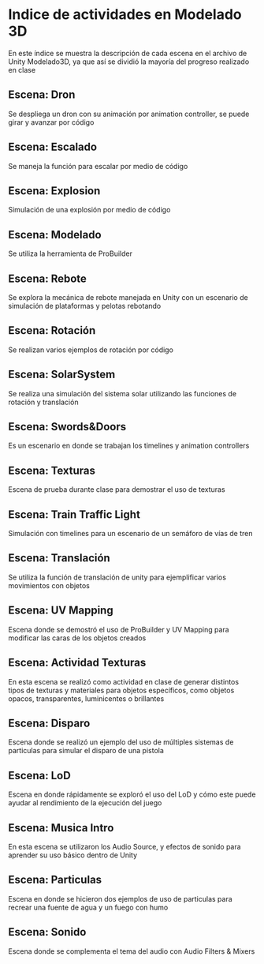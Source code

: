 # Indice de actividades en Modelado 3D
En este índice se muestra la descripción de cada escena en el archivo de Unity Modelado3D, ya que así se dividió la mayoría del progreso realizado en clase

## Escena: Dron
Se despliega un dron con su animación por animation controller, se puede girar y avanzar por código

## Escena: Escalado
Se maneja la función para escalar por medio de código

## Escena: Explosion
Simulación de una explosión por medio de código

## Escena: Modelado
Se utiliza la herramienta de ProBuilder

## Escena: Rebote
Se explora la mecánica de rebote manejada en Unity con un escenario de simulación de plataformas y pelotas rebotando

## Escena: Rotación
Se realizan varios ejemplos de rotación por código

## Escena: SolarSystem
Se realiza una simulación del sistema solar utilizando las funciones de rotación y translación

## Escena: Swords&Doors
Es un escenario en donde se trabajan los timelines y animation controllers

## Escena: Texturas
Escena de prueba durante clase para demostrar el uso de texturas

## Escena: Train Traffic Light
Simulación con timelines para un escenario de un semáforo de vías de tren

## Escena: Translación
Se utiliza la función de translación de unity para ejemplificar varios movimientos con objetos

## Escena: UV Mapping
Escena donde se demostró el uso de ProBuilder y UV Mapping para modificar las caras de los objetos creados

## Escena: Actividad Texturas
En esta escena se realizó como actividad en clase de generar distintos tipos de texturas y materiales para objetos específicos, como objetos opacos, transparentes, luminicentes o brillantes

## Escena: Disparo
Escena donde se realizó un ejemplo del uso de múltiples sistemas de particulas para simular el disparo de una pistola

## Escena: LoD
Escena en donde rápidamente se exploró el uso del LoD y cómo este puede ayudar al rendimiento de la ejecución del juego

## Escena: Musica Intro
En esta escena se utilizaron los Audio Source, y efectos de sonido para aprender su uso básico dentro de Unity

## Escena: Particulas
Escena en donde se hicieron dos ejemplos de uso de particulas para recrear una fuente de agua y un fuego con humo

## Escena: Sonido
Escena donde se complementa el tema del audio con Audio Filters & Mixers